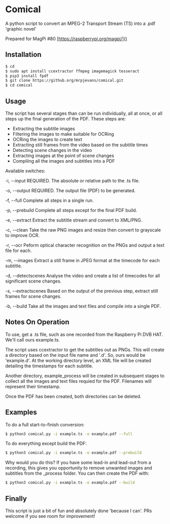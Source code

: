 # Comical
A python script to convert an MPEG-2 Transport Stream (TS) into a .pdf 'graphic novel'

Prepared for MagPi #80 [https://raspberrypi.org/magpi/]()

## Installation

```bash
$ cd
$ sudo apt install ccextractor ffmpeg imagemagick tesseract
$ pip3 install fpdf
$ git clone https://github.org/mrpjevans/comical.git
$ cd comical
```

## Usage

The script has several stages than can be run individually, all at once, or all steps up the final
generation of the PDF. These steps are:

- Extracting the subtitle images
- Filtering the images to make suitable for OCRing
- OCRing the images to create text
- Extracting still frames from the video based on the subtitle times
- Detecting scene changes in the video
- Extracting images at the point of scene changes
- Compiling all the images and subtitles into a PDF

Available switches:

-i, --input
REQUIRED. The absolute or relative path to the .ts file.

-o, --output
REQUIRED. The output file (PDF) to be generated.

-f, --full
Complete all steps in a single run.

-p, --prebuild
Complete all steps except for the final PDF build.

-e, --extract
Extract the subtitle stream and convert to XML/PNG.

-c, --clean
Take the raw PNG images and resize then convert to grayscale to improve OCR.

-r, --ocr
Peform optical character recognition on the PNGs and output a text file for each.

-m, --images
Extract a still frame in JPEG format at the timecode for each subtitle.

-d, --detectscenes
Analyse the video and create a list of timecodes for all significant scene changes.

-s, --extractscenes
Based on the output of the previous step, extract still frames for scene changes.

-b, --build
Take all the images and text files and compile into a single PDF.

## Notes On Operation

To use, get a .ts file, such as one recorded from the Raspberry Pi DVB HAT. We'll call
ours example.ts.

The script uses ccextractor to get the subtitles out as PNGs. This will create a
directory based on the input file name and '.d'. So, ours would be 'example.d'. At the
working directory level, an XML file will be created detailing the timestamps for each
subtitle.

Another directory, example_process will be created in subsequent stages to collect all
the images and text files requied for the PDF. Filenames will represent their timestamp.

Once the PDF has been created, both directories can be deleted.

## Examples

To do a full start-to-finish conversion:

```bash
$ python3 comical.py -i example.ts -o example.pdf --full
```

To do everything except build the PDF:

```bash
$ python3 comical.py -i example.ts -o example.pdf --prebuild
```

Why would you do this? If you have some lead-in and lead-out from a recording, this
gives you opportunity to remove unwanted images and subtitles from the _process folder.
You can then create the PDF with:

```bash
$ python3 comical.py -i example.ts -o example.pdf --build
```

## Finally

This script is just a bit of fun and absolutely done 'because I can'. PRs welcome if you
see room for improvement!